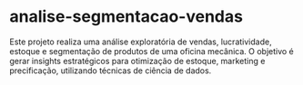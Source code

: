# analise-segmentacao-vendas
Este projeto realiza uma análise exploratória de vendas, lucratividade, estoque e segmentação de produtos de uma oficina mecânica. O objetivo é gerar insights estratégicos para otimização de estoque, marketing e precificação, utilizando técnicas de ciência de dados.
